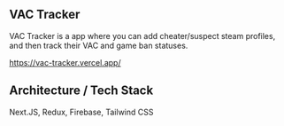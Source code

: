 ## VAC Tracker

VAC Tracker is a app where you can add cheater/suspect steam profiles, and then track their VAC and game ban statuses.

https://vac-tracker.vercel.app/

## Architecture / Tech Stack

Next.JS, Redux, Firebase, Tailwind CSS
